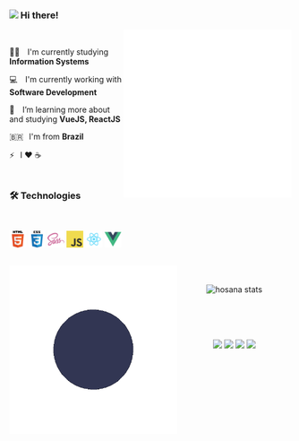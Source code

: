 
### <img src="https://raw.githubusercontent.com/kaueMarques/kaueMarques/master/hi.gif" width="30px"> Hi there! 
<img width="300rem" height="300rem" align="right" src="https://github.com/hosanabarcelos/hosanabarcelos/blob/master/animations/animation_500.gif" />
<br>
 

👩‍🎓 ⠀I'm currently studying **Information Systems** <br>

💻 ⠀I'm currently working with **Software Development** <br>

🌱 ⠀I’m learning more about and studying **VueJS, ReactJS** <br>

🇧🇷⠀I'm from **Brazil** <br> 

 ⚡⠀I ❤️️ ☕ <br><br> 
 
##

### 🛠  Technologies
<br>

<code><img height="30" src="https://raw.githubusercontent.com/github/explore/80688e429a7d4ef2fca1e82350fe8e3517d3494d/topics/html/html.png"></code>
<code><img height="30" src="https://raw.githubusercontent.com/github/explore/80688e429a7d4ef2fca1e82350fe8e3517d3494d/topics/css/css.png"></code>
<code><img height="30" src="https://raw.githubusercontent.com/github/explore/80688e429a7d4ef2fca1e82350fe8e3517d3494d/topics/sass/sass.png"></code>
<code><img height="30" src="https://raw.githubusercontent.com/github/explore/80688e429a7d4ef2fca1e82350fe8e3517d3494d/topics/javascript/javascript.png"></code>
<code><img height="30" src="https://raw.githubusercontent.com/github/explore/80688e429a7d4ef2fca1e82350fe8e3517d3494d/topics/react/react.png"></code>
<code><img height="30" src="https://raw.githubusercontent.com/github/explore/80688e429a7d4ef2fca1e82350fe8e3517d3494d/topics/vue/vue.png"></code>

##

<div align="center">
<img src="https://github.com/hosanabarcelos/hosanabarcelos/blob/master/animations/animation_500_alien.gif" width="300rem" align="left"/>
<br>  
<br>  
<img width="500rem" src="https://github-readme-stats.vercel.app/api?username=hosanabarcelos&show_icons=true&icon_color=2bfe00&theme=nightowl&text_color=5800df&title_color=FFFFFF&include_all_commits=true" alt="hosana stats"/>
</div>
<br>

## 
<br>
<br>

<div align="center"> 
 <a href="https://discord.com/users/556515660675416068" target="_blank"><img src="https://img.shields.io/badge/-Discord-5165f6?style=for-the-badge&logo=discord&logoColor=white" target="_blank"></a>
 <a href="https://t.me/hosanabarcelostech" target="_blank"><img src="https://img.shields.io/badge/-Telegram-31a8e0?style=for-the-badge&logo=telegram&logoColor=white" target="_blank"></a>
 <a href="https://www.linkedin.com/in/hosana-barcelos-8206731a1/" target="_blank"><img src="https://img.shields.io/badge/-Linkedin-blue?style=for-the-badge&logo=linkedin&logoColor=white" target="_blank"></a>
 <a href="https://www.behance.net/hosanabarcelos" target="_blank"><img src="https://img.shields.io/badge/-Behance-0054f7?style=for-the-badge&logo=behance&logoColor=white" target="_blank"></a>
</div>

